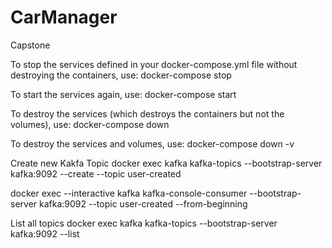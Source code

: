 # CarManager
Capstone


To stop the services defined in your docker-compose.yml file without destroying the containers, use:
docker-compose stop

To start the services again, use:
docker-compose start

To destroy the services (which destroys the containers but not the volumes), use:
docker-compose down

To destroy the services and volumes, use:
docker-compose down -v



Create new Kakfa Topic
docker exec kafka kafka-topics --bootstrap-server kafka:9092 --create --topic user-created

docker exec --interactive kafka kafka-console-consumer --bootstrap-server kafka:9092 --topic user-created --from-beginning

List all topics
docker exec kafka kafka-topics --bootstrap-server kafka:9092 --list



